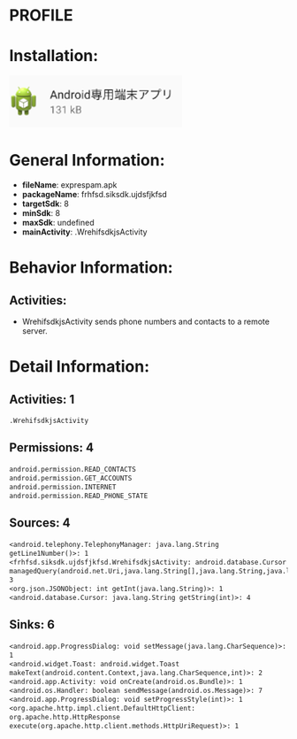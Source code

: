 # PROFILE
# Installation:
![ICON](icon.png)
# General Information:
- **fileName**: exprespam.apk
- **packageName**: frhfsd.siksdk.ujdsfjkfsd
- **targetSdk**: 8
- **minSdk**: 8
- **maxSdk**: undefined
- **mainActivity**: .WrehifsdkjsActivity
# Behavior Information:
## Activities:
- WrehifsdkjsActivity sends phone numbers and contacts to a remote server. 
# Detail Information:
## Activities: 1
	.WrehifsdkjsActivity
## Permissions: 4
	android.permission.READ_CONTACTS
	android.permission.GET_ACCOUNTS
	android.permission.INTERNET
	android.permission.READ_PHONE_STATE
## Sources: 4
	<android.telephony.TelephonyManager: java.lang.String getLine1Number()>: 1
	<frhfsd.siksdk.ujdsfjkfsd.WrehifsdkjsActivity: android.database.Cursor managedQuery(android.net.Uri,java.lang.String[],java.lang.String,java.lang.String[],java.lang.String)>: 3
	<org.json.JSONObject: int getInt(java.lang.String)>: 1
	<android.database.Cursor: java.lang.String getString(int)>: 4
## Sinks: 6
	<android.app.ProgressDialog: void setMessage(java.lang.CharSequence)>: 1
	<android.widget.Toast: android.widget.Toast makeText(android.content.Context,java.lang.CharSequence,int)>: 2
	<android.app.Activity: void onCreate(android.os.Bundle)>: 1
	<android.os.Handler: boolean sendMessage(android.os.Message)>: 7
	<android.app.ProgressDialog: void setProgressStyle(int)>: 1
	<org.apache.http.impl.client.DefaultHttpClient: org.apache.http.HttpResponse execute(org.apache.http.client.methods.HttpUriRequest)>: 1
